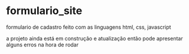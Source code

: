 # formulario_site
formulario de cadastro feito com as linguagens html, css, javascript

a projeto ainda está em construção e atualização então pode apresentar alguns erros na hora de rodar
